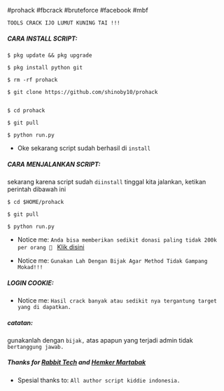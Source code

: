 #prohack #fbcrack #bruteforce #facebook #mbf

``TOOLS CRACK IJO LUMUT KUNING TAI !!!``

<h5 align="left">CARA INSTALL SCRIPT:</h5>

    $ pkg update && pkg upgrade

    $ pkg install python git
    
    $ rm -rf prohack

    $ git clone https://github.com/shinoby10/prohack


    $ cd prohack
    
    $ git pull

    $ python run.py

- Oke sekarang script sudah berhasil di ```install```

<h5 align="left">CARA MENJALANKAN SCRIPT:</h5>

sekarang karena script sudah ```diinstall``` tinggal kita jalankan, ketikan perintah dibawah ini

    $ cd $HOME/prohack

    $ git pull

    $ python run.py

- Notice me: ```Anda bisa memberikan sedikit donasi paling tidak 200k per orang 🤣 ``` <a href="https://wa.me/+6289522066222">Klik disini</a>

- Notice me: ```Gunakan Lah Dengan Bijak Agar Method Tidak Gampang Mokad!!!```

<h5 align="left">LOGIN COOKIE:</h5>

- Notice me: ```Hasil crack banyak atau sedikit nya tergantung target yang di dapatkan.```

<h5 align="left">catatan:</h5>

gunakanlah dengan ```bijak,``` atas apapun yang terjadi admin tidak ```bertanggung jawab.```

<h5 align="left">Thanks for <a href="https://github.com/rabbittechnologi">Rabbit Tech</a> and <a href="https://github.com/VinzSector">Hemker Martabak</a></h5>

- Spesial thanks to: ```All author script kiddie indonesia.```

